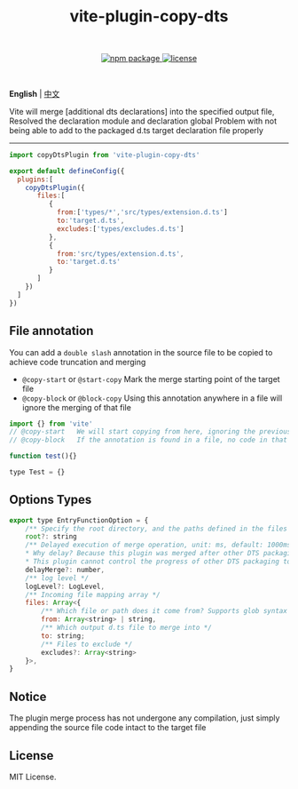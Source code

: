 <h1 align="center">vite-plugin-copy-dts</h1>
<br/>
<p align="center">
    <a href="https://npmjs.com/package/vite-plugin-copy-dts">
        <img src="https://img.shields.io/npm/v/vite-plugin-copy-dts.svg" alt="npm package">
    </a>
    <a href="https://img.shields.io/npm/l/vite-plugin-copy-dts">
      <img src="https://img.shields.io/npm/l/vite-plugin-copy-dts" alt="license"/>
    </a>
</p> 
<br/>


**English** | [中文](./README.zh-CN.md)

Vite will merge [additional dts declarations] into the specified output file,
Resolved the declaration module and declaration global
Problem with not being able to add to the packaged d.ts target declaration file properly

---
```javascript
import copyDtsPlugin from 'vite-plugin-copy-dts'

export default defineConfig({
  plugins:[
    copyDtsPlugin({
       files:[
          {
            from:['types/*','src/types/extension.d.ts']
            to:'target.d.ts',
            excludes:['types/excludes.d.ts']
          },
          {
            from:'src/types/extension.d.ts',
            to:'target.d.ts'
          }
       ]
    })
  ]
})

```

## File annotation

You can add a `double slash` annotation in the source file to be copied to achieve code truncation and merging

- `@copy-start` or `@start-copy` Mark the merge starting point of the target file
- `@copy-block` or `@block-copy` Using this annotation anywhere in a file will ignore the merging of that file

```javascript
import {} from 'vite'
// @copy-start   We will start copying from here, ignoring the previous code and only copying the following code. If there are no annotations, we will copy all of them
// @copy-block   If the annotation is found in a file, no code in that file will be merged

function test(){}

type Test = {}

```

## Options Types


```javascript
export type EntryFunctionOption = {
    /** Specify the root directory, and the paths defined in the files will be based on this root path, which defaults to the current project environment path */
    root?: string
    /** Delayed execution of merge operation, unit: ms, default: 1000ms. If you encounter packaging not merged, please try increasing this time
    * Why delay? Because this plugin was merged after other DTS packaging tools finished packaging the output file (in the vite plugin hook writeBundle),
    * This plugin cannot control the progress of other DTS packaging tools and can only merge at an appropriate time */
    delayMerge?: number,
    /** log level */
    logLevel?: LogLevel,
    /** Incoming file mapping array */
    files: Array<{
        /** Which file or path does it come from? Supports glob syntax */
        from: Array<string> | string,
        /** Which output d.ts file to merge into */
        to: string;
        /** Files to exclude */
        excludes?: Array<string>
    }>,
}
```
## Notice

The plugin merge process has not undergone any compilation, just simply appending the source file code intact to the target file

## License

MIT License.
